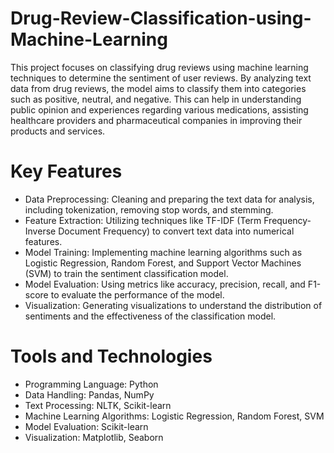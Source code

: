 # Drug-Review-Classification-using-Machine-Learning

This project focuses on classifying drug reviews using machine learning techniques to determine the sentiment of user reviews. By analyzing text data from drug reviews, the model aims to classify them into categories such as positive, neutral, and negative. This can help in understanding public opinion and experiences regarding various medications, assisting healthcare providers and pharmaceutical companies in improving their products and services.

# Key Features
- Data Preprocessing: Cleaning and preparing the text data for analysis, including tokenization, removing stop words, and stemming.
- Feature Extraction: Utilizing techniques like TF-IDF (Term Frequency-Inverse Document Frequency) to convert text data into numerical features.
- Model Training: Implementing machine learning algorithms such as Logistic Regression, Random Forest, and Support Vector Machines (SVM) to train the sentiment classification model.
- Model Evaluation: Using metrics like accuracy, precision, recall, and F1-score to evaluate the performance of the model.
- Visualization: Generating visualizations to understand the distribution of sentiments and the effectiveness of the classification model.

# Tools and Technologies
- Programming Language: Python
- Data Handling: Pandas, NumPy
- Text Processing: NLTK, Scikit-learn
- Machine Learning Algorithms: Logistic Regression, Random Forest, SVM
- Model Evaluation: Scikit-learn
- Visualization: Matplotlib, Seaborn
